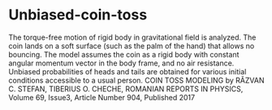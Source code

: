 # Unbiased-coin-toss
The torque-free motion of rigid body in gravitational field is analyzed. The coin lands on a soft surface (such as the palm of the hand) that allows no bouncing. The model assumes the coin as a rigid body with constant angular momentum vector in the body frame, and no air resistance. Unbiased probabilities of heads and tails are obtained for various initial conditions accessible to a usual person.
COIN TOSS MODELING by RĂZVAN C. STEFAN, TIBERIUS O. CHECHE, ROMANIAN REPORTS IN PHYSICS, Volume 69, Issue3, Article Number 904, Published 2017
